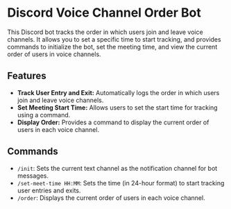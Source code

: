 # Discord Voice Channel Order Bot

This Discord bot tracks the order in which users join and leave voice channels. It allows you to set a specific time to start tracking, and provides commands to initialize the bot, set the meeting time, and view the current order of users in voice channels.

## Features

- **Track User Entry and Exit:** Automatically logs the order in which users join and leave voice channels.
- **Set Meeting Start Time:** Allows users to set the start time for tracking using a command.
- **Display Order:** Provides a command to display the current order of users in each voice channel.

## Commands

- `/init`: Sets the current text channel as the notification channel for bot messages.
- `/set-meet-time HH:MM`: Sets the time (in 24-hour format) to start tracking user entries and exits.
- `/order`: Displays the current order of users in each voice channel.
